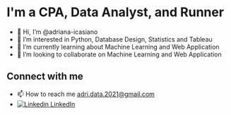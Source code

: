 # I'm a CPA, Data Analyst, and Runner # 
- 👋 Hi, I’m @adriana-icasiano
- 👀 I’m interested in Python, Database Design, Statistics and Tableau
- 🌱 I’m currently learning about Machine Learning and Web Application
- 💞️ I’m looking to collaborate on Machine Learning and Web Application

## Connect with me ##
- 📫 How to reach me adri.data.2021@gmail.com
-   [ ![  Linkedin](https://i.stack.imgur.com/gVE0j.png)  LinkedIn](https://www.linkedin.com/in/adrianaicasiano/)

<!---
adriana-icasiano/adriana-icasiano is a ✨ special ✨ repository because its `README.md` (this file) appears on your GitHub profile.
You can click the Preview link to take a look at your changes.
--->
